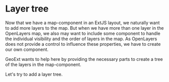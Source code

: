 # Layer tree

Now that we have a map-component in an ExtJS layout, we naturally want to add more layers to the map. But when we have more than one layer in the OpenLayers map, we also may want to include some component to handle the individual visibility and the order of layers in the map. As OpenLayers does not provide a control to influence these properties, we have to create our own component.

GeoExt wants to help here by providing the necessary parts to create a tree of the layers in the map-component.

Let's try to add a layer tree.

